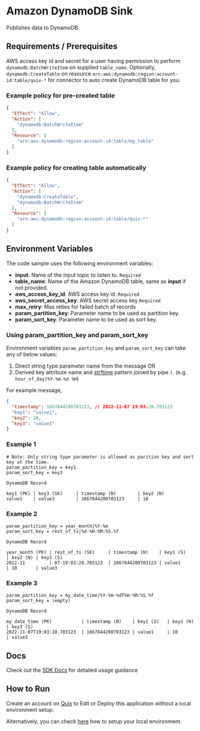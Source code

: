 # Amazon DynamoDB Sink

Publishes data to DynamoDB.

## Requirements / Prerequisites

AWS access key id and secret for a user having permission to perform `dynamodb:BatchWriteItem` on supplied `table_name`.
Optionally, `dynamodb:CreateTable` on resource `arn:aws:dynamodb:region:account-id:table/quix-*` for connector to auto
create DynamoDB table for you.

### Example policy for pre-created table

```json
{
  "Effect": "Allow",
  "Action": [
    "dynamodb:BatchWriteItem"
  ],
  "Resource": [
    "arn:aws:dynamodb:region:account-id:table/my_table"
  ]
}
```

### Example policy for creating table automatically

```json
{
  "Effect": "Allow",
  "Action": [
    "dynamodb:CreateTable",
    "dynamodb:BatchWriteItem"
  ],
  "Resource": [
    "arn:aws:dynamodb:region:account-id:table/quix-*"
  ]
}
```

## Environment Variables

The code sample uses the following environment variables:

- **input**: Name of the input topic to listen to. `Required`
- **table_name**: Name of the Amazon DynamoDB table, same as **input** if not provided.
- **aws_access_key_id**: AWS access key id. `Required`
- **aws_secret_access_key**: AWS secret access key `Required`
- **max_retry**: Max reties for failed batch of records
- **param_partition_key**: Parameter name to be used as partition key.
- **param_sort_key**: Parameter name to be used as sort key.

### Using param_partition_key and param_sort_key

Environment variables `param_partition_key` and `param_sort_key` can take any of below values:

1. Direct string type parameter name from the message OR
2. Derived key attribute name and [strftime](https://docs.python.org/3/library/datetime.html#datetime.date.strftime)
   pattern joined
   by pipe `|`. (e.g. `hour_of_day|%Y-%m-%d %H`)

For example message,

```json
{
  "timestamp": 1667844200703123, // 2022-11-07 19:03:20.703123
  "key1": "value1",
  "key2": 10,
  "key3": "value3"
}
```

### Example 1

```
# Note: Only string type parameter is allowed as parition key and sort key at the time.
param_partition_key = key1
param_sort_key = key3

DynamoDB Record

key1 (PK) | key3 (SK)     | timestamp (N)        | key2 (N)
value1    | value3        | 1667844200703123     | 10
```

### Example 2

```
param_partition_key = year_month|%Y-%m
param_sort_key = rest_of_ts|%d-%H:%M:%S.%f

DynamoDB Record

year_month (PK) | rest_of_ts (SK)     | timestamp (N)    | key1 (S)   | key2 (N) | key3 (S)
2022-11         | 07-19:03:20.703123  | 1667844200703123 | value1     | 10       | value3
```

### Example 3

```
param_partition_key = my_date_time|%Y-%m-%dT%H:%M:%S.%f
param_sort_key = (empty)

DynamoDB Record

my_date_time (PK)           | timestamp (N)    | key1 (S)   | key2 (N) | key3 (S)
2022-11-07T19:03:20.703123  | 1667844200703123 | value1     | 10       | value3
```

## Docs

Check out the [SDK Docs](https://quix.ai/docs/sdk/introduction.html) for detailed usage guidance

## How to Run

Create an account on [Quix](https://portal.platform.quix.ai/self-sign-up?xlink=github) to Edit or Deploy this
application without a local environment setup.

Alternatively, you can check [here](https://quix.ai/docs/sdk/python-setup.html) how to setup your local environment.